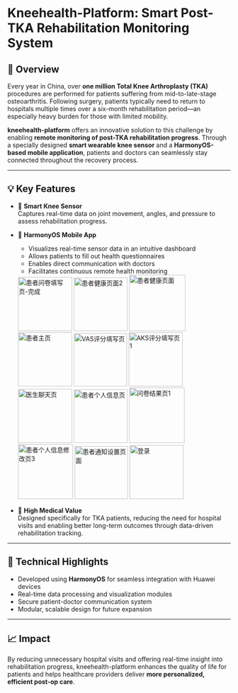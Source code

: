 # Kneehealth-Platform: Smart Post-TKA Rehabilitation Monitoring System

## 📌 Overview

Every year in China, over **one million Total Knee Arthroplasty (TKA)** procedures are performed for patients suffering from mid-to-late-stage osteoarthritis. Following surgery, patients typically need to return to hospitals multiple times over a six-month rehabilitation period—an especially heavy burden for those with limited mobility.

**kneehealth-platform** offers an innovative solution to this challenge by enabling **remote monitoring of post-TKA rehabilitation progress**. Through a specially designed **smart wearable knee sensor** and a **HarmonyOS-based mobile application**, patients and doctors can seamlessly stay connected throughout the recovery process.

---

## 💡 Key Features

- 🔬 **Smart Knee Sensor**  
  Captures real-time data on joint movement, angles, and pressure to assess rehabilitation progress.

- 📱 **HarmonyOS Mobile App**  
  - Visualizes real-time sensor data in an intuitive dashboard  
  - Allows patients to fill out health questionnaires  
  - Enables direct communication with doctors  
  - Facilitates continuous remote health monitoring
  <img width="122" alt="患者问卷填写页-完成" src="https://github.com/user-attachments/assets/35beb58a-ae20-4623-b9c8-d308a2f04a3d" />
  <img width="121" alt="患者健康页面2" src="https://github.com/user-attachments/assets/4c14618e-fceb-4d70-bf75-100e97f5efd9" />
  <img width="127" alt="患者健康页面" src="https://github.com/user-attachments/assets/51ca6f7f-389f-45e9-827a-4de87c318049" />
  <img width="122" alt="患者主页" src="https://github.com/user-attachments/assets/f858b060-5475-46e8-9c78-96c67a85e772" />
  <img width="120" alt="VAS评分填写页" src="https://github.com/user-attachments/assets/d58e42b5-a718-43a6-855a-e320bc3d9d8f" />
  <img width="122" alt="AKS评分填写页1" src="https://github.com/user-attachments/assets/d7358aab-7fad-454f-9105-bd266ac7e5a0" />
  <img width="122" alt="医生聊天页" src="https://github.com/user-attachments/assets/001849ea-3e5c-4ff9-a873-5cb78ae2eb7a" />
  <img width="121" alt="患者个人信息页" src="https://github.com/user-attachments/assets/bd93a06f-a2f6-4e61-9b9f-d033236303a8" />
  <img width="125" alt="问卷结果页1" src="https://github.com/user-attachments/assets/e0359574-06a9-4f9b-beb6-09cc5e9e873f" />
  <img width="124" alt="患者个人信息修改页3" src="https://github.com/user-attachments/assets/9d2fa9e6-6b97-4968-99ac-a4ac0d2b609e" />
  <img width="120" alt="患者通知设置页面" src="https://github.com/user-attachments/assets/ba618d9c-ec85-45cb-9907-2d710777e5dd" />
  <img width="122" alt="登录" src="https://github.com/user-attachments/assets/49a1623a-ac67-42f6-ba6d-7c3c8d4b4956" />


- 🏥 **High Medical Value**  
  Designed specifically for TKA patients, reducing the need for hospital visits and enabling better long-term outcomes through data-driven rehabilitation tracking.

---

## 🧠 Technical Highlights

- Developed using **HarmonyOS** for seamless integration with Huawei devices  
- Real-time data processing and visualization modules  
- Secure patient-doctor communication system  
- Modular, scalable design for future expansion

---

## 📈 Impact

By reducing unnecessary hospital visits and offering real-time insight into rehabilitation progress, kneehealth-platform enhances the quality of life for patients and helps healthcare providers deliver **more personalized, efficient post-op care**.
